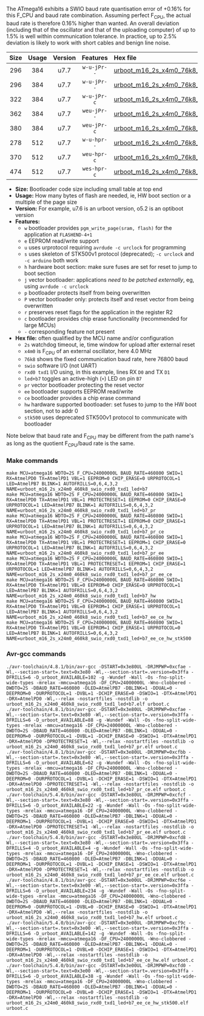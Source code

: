 The ATmega16 exhibits a SWIO baud rate quantisation error of +0.16% for this F_CPU and baud rate combination. Assuming perfect F<sub>CPU</sub>, the actual baud rate is therefore 0.16% higher than wanted. An overall deviation (including that of the oscillator and that of the uploading computer) of up to 1.5% is well within communication tolerance. In practice, up to 2.5% deviation is likely to work with short cables and benign line noise.

|Size|Usage|Version|Features|Hex file|
|:-:|:-:|:-:|:-:|:--|
|296|384|u7.7|`w-u-jPr--`|[urboot_m16_2s_x4m0_76k8_swio_rxd0_txd1_led+b7.hex](https://raw.githubusercontent.com/stefanrueger/urboot.hex/main/mcus/atmega16/watchdog_2_s/external_oscillator_x/%2B4m000000_hz/%2B%2B76k8_baud/uart0_rxd0_txd1/led%2Bb7/urboot_m16_2s_x4m0_76k8_swio_rxd0_txd1_led%2Bb7.hex)|
|296|384|u7.7|`w-u-jPr--`|[urboot_m16_2s_x4m0_76k8_swio_rxd0_txd1_led+b7_pr.hex](https://raw.githubusercontent.com/stefanrueger/urboot.hex/main/mcus/atmega16/watchdog_2_s/external_oscillator_x/%2B4m000000_hz/%2B%2B76k8_baud/uart0_rxd0_txd1/led%2Bb7/urboot_m16_2s_x4m0_76k8_swio_rxd0_txd1_led%2Bb7_pr.hex)|
|322|384|u7.7|`w-u-jPr-c`|[urboot_m16_2s_x4m0_76k8_swio_rxd0_txd1_led+b7_pr_ce.hex](https://raw.githubusercontent.com/stefanrueger/urboot.hex/main/mcus/atmega16/watchdog_2_s/external_oscillator_x/%2B4m000000_hz/%2B%2B76k8_baud/uart0_rxd0_txd1/led%2Bb7/urboot_m16_2s_x4m0_76k8_swio_rxd0_txd1_led%2Bb7_pr_ce.hex)|
|362|384|u7.7|`weu-jPr--`|[urboot_m16_2s_x4m0_76k8_swio_rxd0_txd1_led+b7_pr_ee.hex](https://raw.githubusercontent.com/stefanrueger/urboot.hex/main/mcus/atmega16/watchdog_2_s/external_oscillator_x/%2B4m000000_hz/%2B%2B76k8_baud/uart0_rxd0_txd1/led%2Bb7/urboot_m16_2s_x4m0_76k8_swio_rxd0_txd1_led%2Bb7_pr_ee.hex)|
|380|384|u7.7|`weu-jPr-c`|[urboot_m16_2s_x4m0_76k8_swio_rxd0_txd1_led+b7_pr_ee_ce.hex](https://raw.githubusercontent.com/stefanrueger/urboot.hex/main/mcus/atmega16/watchdog_2_s/external_oscillator_x/%2B4m000000_hz/%2B%2B76k8_baud/uart0_rxd0_txd1/led%2Bb7/urboot_m16_2s_x4m0_76k8_swio_rxd0_txd1_led%2Bb7_pr_ee_ce.hex)|
|278|512|u7.7|`w-u-hpr--`|[urboot_m16_2s_x4m0_76k8_swio_rxd0_txd1_led+b7_hw.hex](https://raw.githubusercontent.com/stefanrueger/urboot.hex/main/mcus/atmega16/watchdog_2_s/external_oscillator_x/%2B4m000000_hz/%2B%2B76k8_baud/uart0_rxd0_txd1/led%2Bb7/urboot_m16_2s_x4m0_76k8_swio_rxd0_txd1_led%2Bb7_hw.hex)|
|370|512|u7.7|`weu-hpr-c`|[urboot_m16_2s_x4m0_76k8_swio_rxd0_txd1_led+b7_ee_ce_hw.hex](https://raw.githubusercontent.com/stefanrueger/urboot.hex/main/mcus/atmega16/watchdog_2_s/external_oscillator_x/%2B4m000000_hz/%2B%2B76k8_baud/uart0_rxd0_txd1/led%2Bb7/urboot_m16_2s_x4m0_76k8_swio_rxd0_txd1_led%2Bb7_ee_ce_hw.hex)|
|474|512|u7.7|`wes-hpr-c`|[urboot_m16_2s_x4m0_76k8_swio_rxd0_txd1_led+b7_ee_ce_hw_stk500.hex](https://raw.githubusercontent.com/stefanrueger/urboot.hex/main/mcus/atmega16/watchdog_2_s/external_oscillator_x/%2B4m000000_hz/%2B%2B76k8_baud/uart0_rxd0_txd1/led%2Bb7/urboot_m16_2s_x4m0_76k8_swio_rxd0_txd1_led%2Bb7_ee_ce_hw_stk500.hex)|

- **Size:** Bootloader code size including small table at top end
- **Usage:** How many bytes of flash are needed, ie, HW boot section or a multiple of the page size
- **Version:** For example, u7.6 is an urboot version, o5.2 is an optiboot version
- **Features:**
  + `w` bootloader provides `pgm_write_page(sram, flash)` for the application at `FLASHEND-4+1`
  + `e` EEPROM read/write support
  + `u` uses urprotocol requiring `avrdude -c urclock` for programming
  + `s` uses skeleton of STK500v1 protocol (deprecated); `-c urclock` and `-c arduino` both work
  + `h` hardware boot section: make sure fuses are set for reset to jump to boot section
  + `j` vector bootloader: applications *need to be patched externally*, eg, using `avrdude -c urclock`
  + `p` bootloader protects itself from being overwritten
  + `P` vector bootloader only: protects itself and reset vector from being overwritten
  + `r` preserves reset flags for the application in the register R2
  + `c` bootloader provides chip erase functionality (recommended for large MCUs)
  + `-` corresponding feature not present
- **Hex file:** often qualified by the MCU name and/or configuration
  + `2s` watchdog timeout, ie, time window for upload after external reset
  + `x4m0` is F<sub>CPU</sub> of an external oscillator, here 4.0 MHz
  + `76k8` shows the fixed communication baud rate, here 76800 baud
  + `swio` software I/O (not UART)
  + `rxd0 txd1` I/O using, in this example, lines RX `D0` and TX `D1`
  + `led+b7` toggles an active-high (`+`) LED on pin `B7`
  + `pr` vector bootloader protecting the reset vector
  + `ee` bootloader supports EEPROM read/write
  + `ce` bootloader provides a chip erase command
  + `hw` hardware supported bootloader: set fuses to jump to the HW boot section, not to addr 0
  + `stk500` uses deprecated STK500v1 protocol to communicate with bootloader


Note below that baud rate and F<sub>CPU</sub> may be different from the path name's as long as the quotient F<sub>CPU</sub>/baud rate is the same.

### Make commands
```
make MCU=atmega16 WDTO=2S F_CPU=24000000L BAUD_RATE=460800 SWIO=1 RX=AtmelPD0 TX=AtmelPD1 VBL=1 EEPROM=0 CHIP_ERASE=0 URPROTOCOL=1 LED=AtmelPB7 BLINK=1 AUTOFRILLS=0,6,4,3,2 NAME=urboot_m16_2s_x24m0_460k8_swio_rxd0_txd1_led+b7
make MCU=atmega16 WDTO=2S F_CPU=24000000L BAUD_RATE=460800 SWIO=1 RX=AtmelPD0 TX=AtmelPD1 VBL=1 PROTECTRESET=1 EEPROM=0 CHIP_ERASE=0 URPROTOCOL=1 LED=AtmelPB7 BLINK=1 AUTOFRILLS=0,6,4,3,2 NAME=urboot_m16_2s_x24m0_460k8_swio_rxd0_txd1_led+b7_pr
make MCU=atmega16 WDTO=2S F_CPU=24000000L BAUD_RATE=460800 SWIO=1 RX=AtmelPD0 TX=AtmelPD1 VBL=1 PROTECTRESET=1 EEPROM=0 CHIP_ERASE=1 URPROTOCOL=1 LED=AtmelPB7 BLINK=1 AUTOFRILLS=0,6,4,3,2 NAME=urboot_m16_2s_x24m0_460k8_swio_rxd0_txd1_led+b7_pr_ce
make MCU=atmega16 WDTO=2S F_CPU=24000000L BAUD_RATE=460800 SWIO=1 RX=AtmelPD0 TX=AtmelPD1 VBL=1 PROTECTRESET=1 EEPROM=1 CHIP_ERASE=0 URPROTOCOL=1 LED=AtmelPB7 BLINK=1 AUTOFRILLS=0,6,4,3,2 NAME=urboot_m16_2s_x24m0_460k8_swio_rxd0_txd1_led+b7_pr_ee
make MCU=atmega16 WDTO=2S F_CPU=24000000L BAUD_RATE=460800 SWIO=1 RX=AtmelPD0 TX=AtmelPD1 VBL=1 PROTECTRESET=1 EEPROM=1 CHIP_ERASE=1 URPROTOCOL=1 LED=AtmelPB7 BLINK=1 AUTOFRILLS=0,6,4,3,2 NAME=urboot_m16_2s_x24m0_460k8_swio_rxd0_txd1_led+b7_pr_ee_ce
make MCU=atmega16 WDTO=2S F_CPU=24000000L BAUD_RATE=460800 SWIO=1 RX=AtmelPD0 TX=AtmelPD1 VBL=0 EEPROM=0 CHIP_ERASE=0 URPROTOCOL=1 LED=AtmelPB7 BLINK=1 AUTOFRILLS=0,6,4,3,2 NAME=urboot_m16_2s_x24m0_460k8_swio_rxd0_txd1_led+b7_hw
make MCU=atmega16 WDTO=2S F_CPU=24000000L BAUD_RATE=460800 SWIO=1 RX=AtmelPD0 TX=AtmelPD1 VBL=0 EEPROM=1 CHIP_ERASE=1 URPROTOCOL=1 LED=AtmelPB7 BLINK=1 AUTOFRILLS=0,6,4,3,2 NAME=urboot_m16_2s_x24m0_460k8_swio_rxd0_txd1_led+b7_ee_ce_hw
make MCU=atmega16 WDTO=2S F_CPU=24000000L BAUD_RATE=460800 SWIO=1 RX=AtmelPD0 TX=AtmelPD1 VBL=0 EEPROM=1 CHIP_ERASE=1 URPROTOCOL=0 LED=AtmelPB7 BLINK=1 AUTOFRILLS=0,6,4,3,2 NAME=urboot_m16_2s_x24m0_460k8_swio_rxd0_txd1_led+b7_ee_ce_hw_stk500
```

### Avr-gcc commands
```
./avr-toolchain/4.8.1/bin/avr-gcc -DSTART=0x3e80UL -DRJMPWP=0xcfae -Wl,--section-start=.text=0x3e80 -Wl,--section-start=.version=0x3ffa -DFRILLS=6 -D_urboot_AVAILABLE=102 -g -Wundef -Wall -Os -fno-split-wide-types -mrelax -mmcu=atmega16 -DF_CPU=24000000L -Wno-clobbered -DWDTO=2S -DBAUD_RATE=460800 -DLED=AtmelPB7 -DBLINK=1 -DDUAL=0 -DEEPROM=0 -DURPROTOCOL=1 -DVBL=1 -DCHIP_ERASE=0 -DSWIO=1 -DTX=AtmelPD1 -DRX=AtmelPD0 -Wl,--relax -nostartfiles -nostdlib -o urboot_m16_2s_x24m0_460k8_swio_rxd0_txd1_led+b7.elf urboot.c
./avr-toolchain/4.8.1/bin/avr-gcc -DSTART=0x3e80UL -DRJMPWP=0xcfae -Wl,--section-start=.text=0x3e80 -Wl,--section-start=.version=0x3ffa -DFRILLS=6 -D_urboot_AVAILABLE=88 -g -Wundef -Wall -Os -fno-split-wide-types -mrelax -mmcu=atmega16 -DF_CPU=24000000L -Wno-clobbered -DWDTO=2S -DBAUD_RATE=460800 -DLED=AtmelPB7 -DBLINK=1 -DDUAL=0 -DEEPROM=0 -DURPROTOCOL=1 -DVBL=1 -DCHIP_ERASE=0 -DSWIO=1 -DTX=AtmelPD1 -DRX=AtmelPD0 -DPROTECTRESET=1 -Wl,--relax -nostartfiles -nostdlib -o urboot_m16_2s_x24m0_460k8_swio_rxd0_txd1_led+b7_pr.elf urboot.c
./avr-toolchain/4.8.1/bin/avr-gcc -DSTART=0x3e80UL -DRJMPWP=0xcfbb -Wl,--section-start=.text=0x3e80 -Wl,--section-start=.version=0x3ffa -DFRILLS=6 -D_urboot_AVAILABLE=62 -g -Wundef -Wall -Os -fno-split-wide-types -mrelax -mmcu=atmega16 -DF_CPU=24000000L -Wno-clobbered -DWDTO=2S -DBAUD_RATE=460800 -DLED=AtmelPB7 -DBLINK=1 -DDUAL=0 -DEEPROM=0 -DURPROTOCOL=1 -DVBL=1 -DCHIP_ERASE=1 -DSWIO=1 -DTX=AtmelPD1 -DRX=AtmelPD0 -DPROTECTRESET=1 -Wl,--relax -nostartfiles -nostdlib -o urboot_m16_2s_x24m0_460k8_swio_rxd0_txd1_led+b7_pr_ce.elf urboot.c
./avr-toolchain/5.4.0/bin/avr-gcc -DSTART=0x3e80UL -DRJMPWP=0xcfcf -Wl,--section-start=.text=0x3e80 -Wl,--section-start=.version=0x3ffa -DFRILLS=6 -D_urboot_AVAILABLE=22 -g -Wundef -Wall -Os -fno-split-wide-types -mrelax -mmcu=atmega16 -DF_CPU=24000000L -Wno-clobbered -DWDTO=2S -DBAUD_RATE=460800 -DLED=AtmelPB7 -DBLINK=1 -DDUAL=0 -DEEPROM=1 -DURPROTOCOL=1 -DVBL=1 -DCHIP_ERASE=0 -DSWIO=1 -DTX=AtmelPD1 -DRX=AtmelPD0 -DPROTECTRESET=1 -Wl,--relax -nostartfiles -nostdlib -o urboot_m16_2s_x24m0_460k8_swio_rxd0_txd1_led+b7_pr_ee.elf urboot.c
./avr-toolchain/5.4.0/bin/avr-gcc -DSTART=0x3e80UL -DRJMPWP=0xcfd8 -Wl,--section-start=.text=0x3e80 -Wl,--section-start=.version=0x3ffa -DFRILLS=4 -D_urboot_AVAILABLE=4 -g -Wundef -Wall -Os -fno-split-wide-types -mrelax -mmcu=atmega16 -DF_CPU=24000000L -Wno-clobbered -DWDTO=2S -DBAUD_RATE=460800 -DLED=AtmelPB7 -DBLINK=1 -DDUAL=0 -DEEPROM=1 -DURPROTOCOL=1 -DVBL=1 -DCHIP_ERASE=1 -DSWIO=1 -DTX=AtmelPD1 -DRX=AtmelPD0 -DPROTECTRESET=1 -Wl,--relax -nostartfiles -nostdlib -o urboot_m16_2s_x24m0_460k8_swio_rxd0_txd1_led+b7_pr_ee_ce.elf urboot.c
./avr-toolchain/4.8.1/bin/avr-gcc -DSTART=0x3e00UL -DRJMPWP=0xcf6e -Wl,--section-start=.text=0x3e00 -Wl,--section-start=.version=0x3ffa -DFRILLS=6 -D_urboot_AVAILABLE=234 -g -Wundef -Wall -Os -fno-split-wide-types -mrelax -mmcu=atmega16 -DF_CPU=24000000L -Wno-clobbered -DWDTO=2S -DBAUD_RATE=460800 -DLED=AtmelPB7 -DBLINK=1 -DDUAL=0 -DEEPROM=0 -DURPROTOCOL=1 -DVBL=0 -DCHIP_ERASE=0 -DSWIO=1 -DTX=AtmelPD1 -DRX=AtmelPD0 -Wl,--relax -nostartfiles -nostdlib -o urboot_m16_2s_x24m0_460k8_swio_rxd0_txd1_led+b7_hw.elf urboot.c
./avr-toolchain/5.4.0/bin/avr-gcc -DSTART=0x3e00UL -DRJMPWP=0xcf9c -Wl,--section-start=.text=0x3e00 -Wl,--section-start=.version=0x3ffa -DFRILLS=6 -D_urboot_AVAILABLE=142 -g -Wundef -Wall -Os -fno-split-wide-types -mrelax -mmcu=atmega16 -DF_CPU=24000000L -Wno-clobbered -DWDTO=2S -DBAUD_RATE=460800 -DLED=AtmelPB7 -DBLINK=1 -DDUAL=0 -DEEPROM=1 -DURPROTOCOL=1 -DVBL=0 -DCHIP_ERASE=1 -DSWIO=1 -DTX=AtmelPD1 -DRX=AtmelPD0 -Wl,--relax -nostartfiles -nostdlib -o urboot_m16_2s_x24m0_460k8_swio_rxd0_txd1_led+b7_ee_ce_hw.elf urboot.c
./avr-toolchain/5.4.0/bin/avr-gcc -DSTART=0x3e00UL -DRJMPWP=0xcfd0 -Wl,--section-start=.text=0x3e00 -Wl,--section-start=.version=0x3ffa -DFRILLS=6 -D_urboot_AVAILABLE=38 -g -Wundef -Wall -Os -fno-split-wide-types -mrelax -mmcu=atmega16 -DF_CPU=24000000L -Wno-clobbered -DWDTO=2S -DBAUD_RATE=460800 -DLED=AtmelPB7 -DBLINK=1 -DDUAL=0 -DEEPROM=1 -DURPROTOCOL=0 -DVBL=0 -DCHIP_ERASE=1 -DSWIO=1 -DTX=AtmelPD1 -DRX=AtmelPD0 -Wl,--relax -nostartfiles -nostdlib -o urboot_m16_2s_x24m0_460k8_swio_rxd0_txd1_led+b7_ee_ce_hw_stk500.elf urboot.c
```

